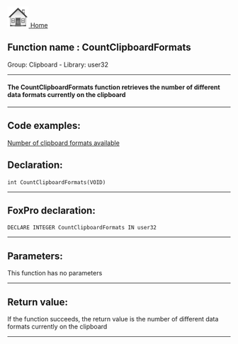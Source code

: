 [<img src="../../images/home.png"> Home ](https://github.com/VFPX/Win32API)  

## Function name : CountClipboardFormats
Group: Clipboard - Library: user32    
***  


#### The CountClipboardFormats function retrieves the number of different data formats currently on the clipboard
***  


## Code examples:
[Number of clipboard formats available](../../samples/sample_031.md)  

## Declaration:
```foxpro  
int CountClipboardFormats(VOID)  
```  
***  


## FoxPro declaration:
```foxpro  
DECLARE INTEGER CountClipboardFormats IN user32  
```  
***  


## Parameters:
This function has no parameters  
***  


## Return value:
If the function succeeds, the return value is the number of different data formats currently on the clipboard  
***  

